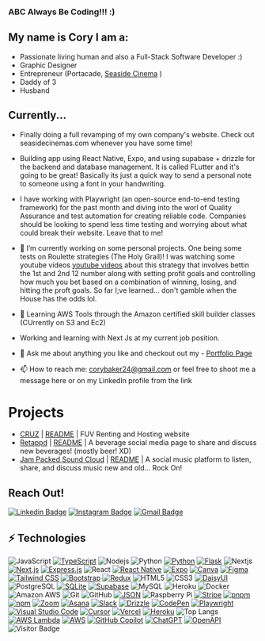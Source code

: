 ### ABC Always Be Coding!!! :)

## My name is Cory I am a:
- Passionate living human and also a Full-Stack Software Developer :)
- Graphic Designer
- Entrepreneur (Portacade, [Seaside Cinema](https://www.seasidecinemasd.com/) )
- Daddy of 3
- Husband


## Currently...
- Finally doing a full revamping of my own company's website. Check out seasidecinemas.com whenever you have some time!
- Building app using React Native, Expo, and using supabase + drizzle for the backend and database management. It is called FLutter and it's going to be great! Basically its just a quick way to send a personal note to someone using a font in your handwriting.
  
- I have working with Playwright (an open-source end-to-end testing framework) for the past month and diving into the worl of Quality Assurance and test automation for creating reliable code. Companies should be looking to spend less time testing and worrying about what could break their website. Leave that to me!
- 🔭 I’m currently working on some personal projects. One being some tests on Roulette strategies (The Holy Grail)! I was watching some youtube videos [youtube videos](https://www.youtube.com/watch?v=Nc5lIp6Ys4o) about this strategy that involves bettin the 1st and 2nd 12 number along with setting profit goals and controlling how much you bet based on a combination of winning, losing, and hitting the proft goals. So far I;ve learned... don't gamble when the House has the odds lol. 
- 🌱 Learning AWS Tools through the Amazon certified skill builder classes (CUrrently on S3 and Ec2)
- Working and learning with Next Js at my current job position.
- 💬 Ask me about anything you like and checkout out my - [Portfolio Page](https://corybakerportfolio.com/)
- 📫 How to reach me: corybaker24@gmail.com or feel free to shoot me a message here or on my LinkedIn profile from the link

# Projects
- [CRUZ](https://crooz-web-service.onrender.com) | [README](https://github.com/Cbakes24/Crooz_CAPSTONE_PROJECT#cruz) | FUV Renting and Hosting website
- [Retappd](https://thunder-shark.onrender.com/) | [README](https://github.com/kickbessie612/thunder-sharks-untappd#readme) | A beverage social media page to share and discuss new beverages! (mostly beer! XD)
- [Jam Packed Sound Cloud](https://soundcloud-web-server.onrender.com) | [README](https://github.com/Cbakes24/SoundCloud-Project#welcome-the-the-jam-packed-sound-cloud) | A social music platform to listen, share, and discuss music new and old... Rock On!

## Reach Out!
[![Linkedin Badge](https://img.shields.io/badge/CoryBaker-blue?style=flat-square&logo=Linkedin&logoColor=white&link=https://www.linkedin.com/in/cory-baker-9738ba2a/)](https://www.linkedin.com/in/cory-baker-9738ba2a/)
[![Instagram Badge](https://img.shields.io/badge/-cbakes24-purple?style=flat-square&logo=instagram&logoColor=white&link=https://www.instagram.com/cbakes24/)](https://www.instagram.com/cbakes24/)
[![Gmail Badge](https://img.shields.io/badge/-corybaker24@gmail.com-c14438?style=flat-square&logo=Gmail&logoColor=white&link=mailto:corybaker24@gmail.com)](mailto:corybaker24@gmail.com)


## ⚡ Technologies
![JavaScript](https://img.shields.io/badge/-JavaScript-black?style=flat-square&logo=javascript)
[![TypeScript](https://img.shields.io/badge/TypeScript-3178C6?logo=typescript&logoColor=fff)](#)
![Nodejs](https://img.shields.io/badge/-Nodejs-black?style=flat-square&logo=Node.js)
![Python](https://img.shields.io/badge/-Python-black?style=flat-square&logo=Python)
[![Python](https://img.shields.io/badge/Python-3776AB?logo=python&logoColor=fff)](#)
[![Flask](https://img.shields.io/badge/Flask-000?logo=flask&logoColor=fff)](#)
![Nextjs](https://img.shields.io/badge/-Nextjs-black?style=flat-square&logo=nextjs)
[![Next.js](https://img.shields.io/badge/Next.js-black?logo=next.js&logoColor=white)](#)
[![Express.js](https://img.shields.io/badge/Express.js-%23404d59.svg?logo=express&logoColor=%2361DAFB)](#)
![React](https://img.shields.io/badge/-React-black?style=flat-square&logo=react)
[![React Native](https://img.shields.io/badge/React_Native-%2320232a.svg?logo=react&logoColor=%2361DAFB)](#)
[![Expo](https://img.shields.io/badge/Expo-000020?logo=expo&logoColor=fff)](#)
[![Canva](https://img.shields.io/badge/Canva-%2300C4CC.svg?&logo=Canva&logoColor=white)](#)
[![Figma](https://img.shields.io/badge/Figma-F24E1E?logo=figma&logoColor=white)](#)
[![Tailwind CSS](https://img.shields.io/badge/Tailwind%20CSS-%2338B2AC.svg?logo=tailwind-css&logoColor=white)](#)
[![Bootstrap](https://img.shields.io/badge/Bootstrap-7952B3?logo=bootstrap&logoColor=fff)](#)
[![Redux](https://img.shields.io/badge/Redux-764ABC?logo=redux&logoColor=fff)](#)
![HTML5](https://img.shields.io/badge/-HTML5-E34F26?style=flat-square&logo=html5&logoColor=white)
![CSS3](https://img.shields.io/badge/-CSS3-1572B6?style=flat-square&logo=css3)
[![DaisyUI](https://img.shields.io/badge/DaisyUI-5A0EF8?logo=daisyui&logoColor=fff)](#)
![PostgreSQL](https://img.shields.io/badge/-PostgreSQL-336791?style=flat-square&logo=postgresql)
[![SQLite](https://img.shields.io/badge/SQLite-%2307405e.svg?logo=sqlite&logoColor=white)](#)
[![Supabase](https://img.shields.io/badge/Supabase-3FCF8E?logo=supabase&logoColor=fff)](#)
![MySQL](https://img.shields.io/badge/-MySQL-black?style=flat-square&logo=mysql)
![Heroku](https://img.shields.io/badge/-Heroku-430098?style=flat-square&logo=heroku)
![Docker](https://img.shields.io/badge/-Docker-black?style=flat-square&logo=docker)
![Amazon AWS](https://img.shields.io/badge/Amazon%20AWS-232F3E?style=flat-square&logo=amazon-aws)
![Git](https://img.shields.io/badge/-Git-black?style=flat-square&logo=git)
![GitHub](https://img.shields.io/badge/-GitHub-181717?style=flat-square&logo=github)
[![JSON](https://img.shields.io/badge/JSON-000?logo=json&logoColor=fff)](#)
![Raspberry Pi](https://img.shields.io/badge/-Raspberry%20Pi-C51A4A?style=flat-square&logo=Raspberry-Pi)
[![Stripe](https://img.shields.io/badge/Stripe-5851DD?logo=stripe&logoColor=fff)](#)
[![pnpm](https://img.shields.io/badge/pnpm-F69220?logo=pnpm&logoColor=fff)](#)
[![npm](https://img.shields.io/badge/npm-CB3837?logo=npm&logoColor=fff)](#)
[![Zoom](https://img.shields.io/badge/Zoom-2D8CFF?logo=zoom&logoColor=white)](#)
[![Asana](https://img.shields.io/badge/Asana-F06A6A?logo=asana&logoColor=fff)](#)
[![Slack](https://img.shields.io/badge/Slack-4A154B?logo=slack&logoColor=fff)](#)
[![Drizzle](https://img.shields.io/badge/Drizzle-C5F74F?logo=drizzle&logoColor=000)](#)
[![CodePen](https://img.shields.io/badge/CodePen-white?&logo=codepen&logoColor=black)](#)
[![Playwright](https://custom-icon-badges.demolab.com/badge/Playwright-2EAD33?logo=playwright&logoColor=fff)](#)
[![Visual Studio Code](https://custom-icon-badges.demolab.com/badge/Visual%20Studio%20Code-0078d7.svg?logo=vsc&logoColor=white)](#)
[![Cursor](https://custom-icon-badges.demolab.com/badge/Cursor-000000?logo=cursor-ai-white)](#)
[![Vercel](https://img.shields.io/badge/Vercel-%23000000.svg?logo=vercel&logoColor=white)](#)
[![Heroku](https://img.shields.io/badge/Heroku-430098?logo=heroku&logoColor=fffe)](#)
![Top Langs](https://github-readme-stats.vercel.app/api/top-langs/?username=cbakes24&hide=TeX&layout=compact)
[![AWS Lambda](https://custom-icon-badges.demolab.com/badge/AWS%20Lambda-%23FF9900.svg?logo=aws-lambda&logoColor=white)](#)
[![AWS](https://custom-icon-badges.demolab.com/badge/AWS-%23FF9900.svg?logo=aws&logoColor=white)](#)
[![GitHub Copilot](https://img.shields.io/badge/GitHub%20Copilot-000?logo=githubcopilot&logoColor=fff)](#)
[![ChatGPT](https://img.shields.io/badge/ChatGPT-74aa9c?logo=openai&logoColor=white)](#)
[![OpenAPI](https://img.shields.io/badge/OpenAPI-6BA539?logo=openapiinitiative&logoColor=white)](#)
![Visitor Badge](https://visitor-badge.laobi.icu/badge?page_id=cbakes24.cbakes24)



<!--
**Cbakes24/Cbakes24** is a ✨ _special_ ✨ repository because its `README.md` (this file) appears on your GitHub profile.

Here are some ideas to get you started:
ge
- ⚡ Fun fact: Lead singer/song writer of a San Diego Rock Band!!!
-->
